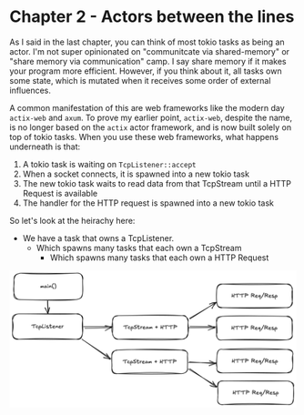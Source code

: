 # Chapter 2 - Actors between the lines

As I said in the last chapter, you can think of most tokio tasks as being an actor.
I'm not super opinionated on "communitcate via shared-memory" or "share memory via communication" camp.
I say share memory if it makes your program more efficient. However, if you think about it,
all tasks own some state, which is mutated when it receives some order of external influences.

A common manifestation of this are web frameworks like the modern day `actix-web` and `axum`. To prove my earlier point, `actix-web`,
despite the name, is no longer based on the `actix` actor framework, and is now built solely on top of tokio tasks.
When you use these web frameworks, what happens underneath is that:

1. A tokio task is waiting on `TcpListener::accept`
2. When a socket connects, it is spawned into a new tokio task
3. The new tokio task waits to read data from that TcpStream until a HTTP Request is available
4. The handler for the HTTP request is spawned into a new tokio task

So let's look at the heirachy here:
* We have a task that owns a TcpListener.
  * Which spawns many tasks that each own a TcpStream
    * Which spawns many tasks that each own a HTTP Request

![http actors](http-actors.png)
